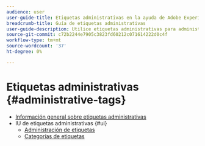 ```yaml
---
audience: user
user-guide-title: Etiquetas administrativas en la ayuda de Adobe Experience Platform
breadcrumb-title: Guía de etiquetas administrativas
user-guide-description: Utilice etiquetas administrativas para administrar las taxonomías de metadatos. Obtenga información sobre cómo crear categorías y etiquetas de etiquetas.
source-git-commit: c72b2244e7905c3823fd60212c071614222d0c4f
workflow-type: tm+mt
source-wordcount: '37'
ht-degree: 0%

---
```



# Etiquetas administrativas {#administrative-tags}

* [Información general sobre etiquetas administrativas](overview.md)
* IU de etiquetas administrativas {#ui}
   * [Administración de etiquetas](ui/managing-tags.md)
   * [Categorías de etiquetas](ui/tags-categories.md)
